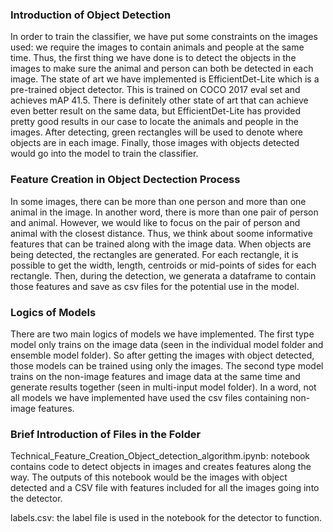 ### Introduction of Object Detection
In order to train the classifier, we have put some constraints on the images used: we require the images to contain animals and people at the same time. Thus, the first thing we have done is to detect the objects in the images to make sure the animal and person can both be detected in each image. The state of art we have implemented is EfficientDet-Lite which is a pre-trained object detector. This is trained on COCO 2017 eval set and achieves mAP 41.5. There is definitely other state of art that can achieve even better result on the same data, but EfficientDet-Lite has provided pretty good results in our case to locate the animals and people in the images. After detecting, green rectangles will be used to denote where objects are in each image. Finally, those images with objects detected would go into the model to train the classifier. 

### Feature Creation in Object Dectection Process
In some images, there can be more than one person and more than one animal in the image. In another word, there is more than one pair of person and animal. However, we would like to focus on the pair of person and animal with the closest distance. Thus, we think about soome informative features that can be trained along with the image data. When objects are being detected, the rectangles are generated. For each rectangle, it is possible to get the width, length, centroids or mid-points of sides for each rectangle. Then, during the detection, we generata a dataframe to contain those features and save as csv files for the potential use in the model. 

### Logics of Models
There are two main logics of models we have implemented. The first type model only trains on the image data (seen in the individual model folder and ensemble model folder). So after getting the images with object detected, those models can be trained using only the images. The second type model trains on the non-image features and image data at the same time and generate results together (seen in multi-input model folder). In a word, not all models we have implemented have used the csv files containing non-image features. 

###  Brief Introduction of Files in the Folder
Technical_Feature_Creation_Object_detection_algorithm.ipynb: notebook contains code to detect objects in images and creates features along the way. The outputs of this notebook would be the images with object detected and a CSV file with features included for all the images going into the detector. 

labels.csv: the label file is used in the notebook for the detector to function. 

